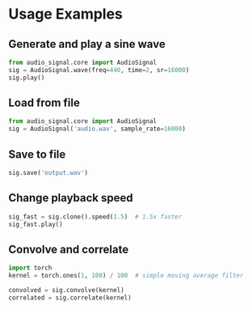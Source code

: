 # Usage Examples

## Generate and play a sine wave

```python
from audio_signal.core import AudioSignal
sig = AudioSignal.wave(freq=440, time=2, sr=16000)
sig.play()
```

## Load from file

```python
from audio_signal.core import AudioSignal
sig = AudioSignal('audio.wav', sample_rate=16000)
```

## Save to file

```python
sig.save('output.wav')
```

## Change playback speed

```python
sig_fast = sig.clone().speed(1.5)  # 1.5x faster
sig_fast.play()
```

## Convolve and correlate

```python
import torch
kernel = torch.ones(1, 100) / 100  # simple moving average filter

convolved = sig.convolve(kernel)
correlated = sig.correlate(kernel)
```
